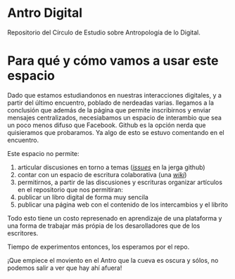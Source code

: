 # Antro Digital
Repositorio del Círculo de Estudio sobre Antropología de lo Digital.

# Para qué y cómo vamos a usar este espacio
Dado que estamos estudiandonos en nuestras interacciones digitales, y a partir del último encuentro, poblado de nerdeadas varias. llegamos a la conclusión que además de la página que permite inscribirnos y enviar mensajes centralizados, necesiabamos un espacio de interambio que sea un poco menos difuso que Facebook. Github es la opción nerda que quisieramos que probaramos. Ya algo de esto se estuvo comentando en el encuentro.


Este espacio no permite:

1. articular discusiones en torno a temas (*[issues](https://github.com/ElClubDeLaPelea/antrodigital/issues)* en la jerga github)
2. contar con un espacio de escritura colaborativa (una *[wiki](https://github.com/ElClubDeLaPelea/antrodigital/wiki)*)
3. permitirnos, a partir de las discusiones y escrituras organizar artículos en el repositorio que nos permitiran:
  1. publicar un libro digital de forma muy sencila
  2. publicar una página web con el contenido de los intercambios y el librito
  
Todo esto tiene un costo represenado en aprendizaje de una plataforma y una forma de trabajar más própia de los desarolladores que de los escritores.

Tiempo de experimentos entonces, los esperamos por el repo.

¡Que empiece el moviento en el Antro que la cueva es oscura y sólos, no podemos salir a ver que hay ahí afuera!
